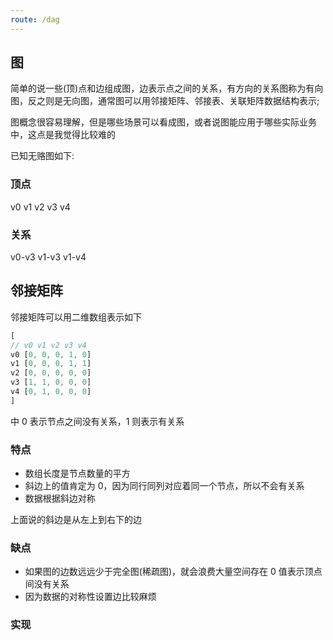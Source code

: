 ```yaml
---
route: /dag
---
```


## 图

简单的说一些(顶)点和边组成图，边表示点之间的关系，有方向的关系图称为有向图，反之则是无向图，通常图可以用邻接矩阵、邻接表、关联矩阵数据结构表示;

图概念很容易理解，但是哪些场景可以看成图，或者说图能应用于哪些实际业务中，这点是我觉得比较难的

已知无赂图如下:

### 顶点

v0 v1 v2 v3 v4

### 关系

v0-v3
v1-v3
v1-v4

## 邻接矩阵

邻接矩阵可以用二维数组表示如下

```js
[
// v0 v1 v2 v3 v4
v0 [0, 0, 0, 1, 0]
v1 [0, 0, 0, 1, 1]
v2 [0, 0, 0, 0, 0]
v3 [1, 1, 0, 0, 0]
v4 [0, 1, 0, 0, 0]
]

```

中 0 表示节点之间没有关系，1 则表示有关系

### 特点

- 数组长度是节点数量的平方
- 斜边上的值肯定为 0，因为同行同列对应着同一个节点，所以不会有关系
- 数据根据斜边对称

上面说的斜边是从左上到右下的边

### 缺点

- 如果图的边数远远少于完全图(稀疏图)，就会浪费大量空间存在 0 值表示顶点间没有关系
- 因为数据的对称性设置边比较麻烦

### 实现
